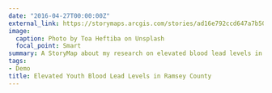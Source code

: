 ```yaml
---
date: "2016-04-27T00:00:00Z"
external_link: https://storymaps.arcgis.com/stories/ad16e792ccd647a7b5036d4efa069dc7
image:
  caption: Photo by Toa Heftiba on Unsplash
  focal_point: Smart
summary: A StoryMap about my research on elevated blood lead levels in Ramsey County, MN. 
tags:
- Demo
title: Elevated Youth Blood Lead Levels in Ramsey County
---
```

